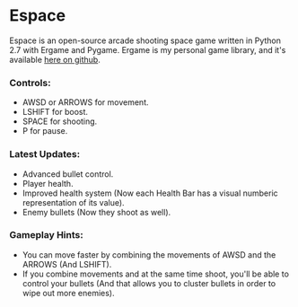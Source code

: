 Espace
======

Espace is an open-source arcade shooting space game written in Python 2.7 with Ergame and Pygame.
Ergame is my personal game library, and it's available [here on github](https://github.com/EricsonWillians/Ergame).

### Controls:

* AWSD or ARROWS for movement.
* LSHIFT for boost.
* SPACE for shooting.
* P for pause.

### Latest Updates:

* Advanced bullet control.
* Player health.
* Improved health system (Now each Health Bar has a visual numberic representation of its value).
* Enemy bullets (Now they shoot as well).

### Gameplay Hints:

* You can move faster by combining the movements of AWSD and the ARROWS (And LSHIFT).
* If you combine movements and at the same time shoot, you'll be able to control your bullets (And that allows you to cluster bullets in order to wipe out more enemies).
